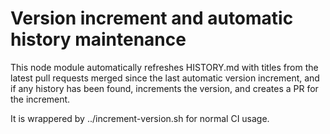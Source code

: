 # Version increment and automatic history maintenance

This node module automatically refreshes HISTORY.md with
titles from the latest pull requests merged since the last
automatic version increment, and if any history has been 
found, increments the version, and creates a PR for the 
increment.

It is wrappered by ../increment-version.sh for normal CI
usage.